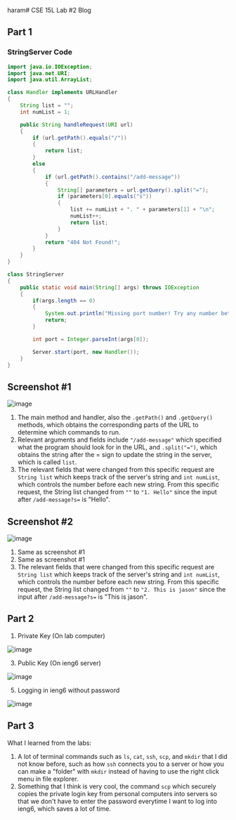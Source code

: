 haram# CSE 15L Lab #2 Blog


## Part 1
### StringServer Code
```java
import java.io.IOException;
import java.net.URI;
import java.util.ArrayList;

class Handler implements URLHandler 
{
    String list = "";
    int numList = 1;

    public String handleRequest(URI url) 
    {
        if (url.getPath().equals("/")) 
        {
            return list;
        } 
        else 
        {
            if (url.getPath().contains("/add-message")) 
            {
                String[] parameters = url.getQuery().split("=");
                if (parameters[0].equals("s")) 
                {
                    list += numList + ". " + parameters[1] + "\n";
                    numList++;
                    return list;
                }
            }
            return "404 Not Found!";
        }
    }
}

class StringServer 
{
    public static void main(String[] args) throws IOException 
    {
        if(args.length == 0)
        {
            System.out.println("Missing port number! Try any number between 1024 to 49151");
            return;
        }

        int port = Integer.parseInt(args[0]);

        Server.start(port, new Handler());
    }
}
```
## Screenshot #1
![image](https://github.com/goondocx/cse15l-lab-reports/assets/100145953/56b807f6-a666-4b8f-992e-6013d0aef023)
1. The main method and handler, also the `.getPath()` and `.getQuery()` methods, which obtains the corresponding parts of the URL to determine which commands to run.
2. Relevant arguments and fields include `"/add-message"` which specified what the program should look for in the URL, and `.split("=")`, which obtains the string after the = sign to update the string in the server, which is called `list`.
3. The relevant fields that were changed from this specific request are `String list` which keeps track of the server's string and `int numList`, which controls the number before each new string. From this specific request, the String list changed from `""` to `"1. Hello"` since the input after `/add-message?s=` is "Hello".

## Screenshot #2
![image](https://github.com/goondocx/cse15l-lab-reports/assets/100145953/ad1c9bcf-f402-4de2-9334-7c130f55774d)
1. Same as screenshot #1
2. Same as screenshot #1
3. The relevant fields that were changed from this specific request are `String list` which keeps track of the server's string and `int numList`, which controls the number before each new string. From this specific request, the String list changed from `""` to `"2. This is jason"` since the input after `/add-message?s=` is "This is jason".


## Part 2
1. Private Key (On lab computer)

![image](https://github.com/goondocx/cse15l-lab-reports/assets/100145953/662debfd-ee65-40d7-807c-543541ebd178)



3. Public Key (On ieng6 server)

![image](https://github.com/goondocx/cse15l-lab-reports/assets/100145953/68e155ca-3f47-438d-a64d-f622491537d4)



5. Logging in ieng6 without password

![image](https://github.com/goondocx/cse15l-lab-reports/assets/100145953/89da8302-0908-4250-bf9a-96e2712c0531)


## Part 3
What I learned from the labs:
1. A lot of terminal commands such as `ls`, `cat`, `ssh`, `scp`, and `mkdir` that I did not know before, such as how `ssh` connects you to a server or how you can make a "folder" with `mkdir` instead of having to use the right click menu in file explorer.
2. Something that I think is very cool, the command `scp` which securely copies the private login key from personal computers into servers so that we don't have to enter the password everytime I want to log into ieng6, which saves a lot of time.
